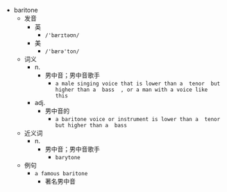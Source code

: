 - baritone
  - 发音
    - 英
      - `/'bærɪtəʊn/`
    - 美
      - `/'bærə'ton/`
  - 词义
    - n.
      - 男中音；男中音歌手
        - `a male singing voice that is lower than a  tenor  but higher than a  bass  , or a man with a voice like this`
    - adj.
      - 男中音的
        - `a baritone voice or instrument is lower than a  tenor  but higher than a  bass `
  - 近义词
    - n.
      - 男中音；男中音歌手
        - `barytone`
  - 例句
    - `a famous baritone`
      - 著名男中音

